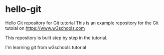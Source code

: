 # hello-git
Hello Git repository for Git tutorial
This is an example repository for the Git tutoial on https://www.w3schools.com

This repository is built step by step in the tutorial.

I'm learning git from w3schools tutorial
